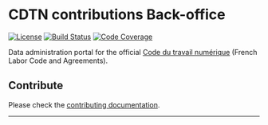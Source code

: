 # CDTN contributions Back-office

[![License][img-license]][link-license]
[![Build Status][img-build]][link-build]
[![Code Coverage][img-coverage]][link-coverage]

Data administration portal for the official [Code du travail numérique][link-cdtn] (French Labor
Code and Agreements).

## Contribute

Please check the [contributing documentation][link-contributing].

---

[img-build]: https://badgen.net/travis/SocialGouv/code-du-travail-backoffice?style=flat-square
[img-coverage]: https://badgen.net/codecov/c/github/SocialGouv/code-du-travail-backoffice?style=flat-square
[img-license]: https://badgen.net/github/license/SocialGouv/code-du-travail-backoffice?style=for-the-badge

[link-build]: https://travis-ci.com/SocialGouv/code-du-travail-backoffice
[link-cdtn]: https://code.travail.gouv.fr/
[link-coverage]: https://codecov.io/gh/SocialGouv/code-du-travail-backoffice
[link-contributing]: https://github.com/SocialGouv/code-du-travail-backoffice/blob/master/CONTRIBUTING.md
[link-license]: https://github.com/SocialGouv/code-du-travail-backoffice/blob/master/LICENSE
